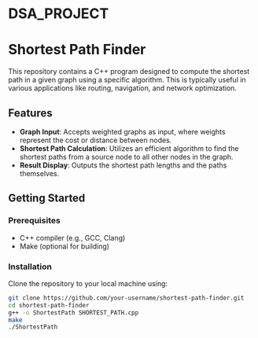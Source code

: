 # DSA_PROJECT
# Shortest Path Finder

This repository contains a C++ program designed to compute the shortest path in a given graph using a specific algorithm. This is typically useful in various applications like routing, navigation, and network optimization.

## Features

- **Graph Input**: Accepts weighted graphs as input, where weights represent the cost or distance between nodes.
- **Shortest Path Calculation**: Utilizes an efficient algorithm to find the shortest paths from a source node to all other nodes in the graph.
- **Result Display**: Outputs the shortest path lengths and the paths themselves.

## Getting Started

### Prerequisites

- C++ compiler (e.g., GCC, Clang)
- Make (optional for building)

### Installation

Clone the repository to your local machine using:

```bash
git clone https://github.com/your-username/shortest-path-finder.git
cd shortest-path-finder
g++ -o ShortestPath SHORTEST_PATH.cpp
make
./ShortestPath
